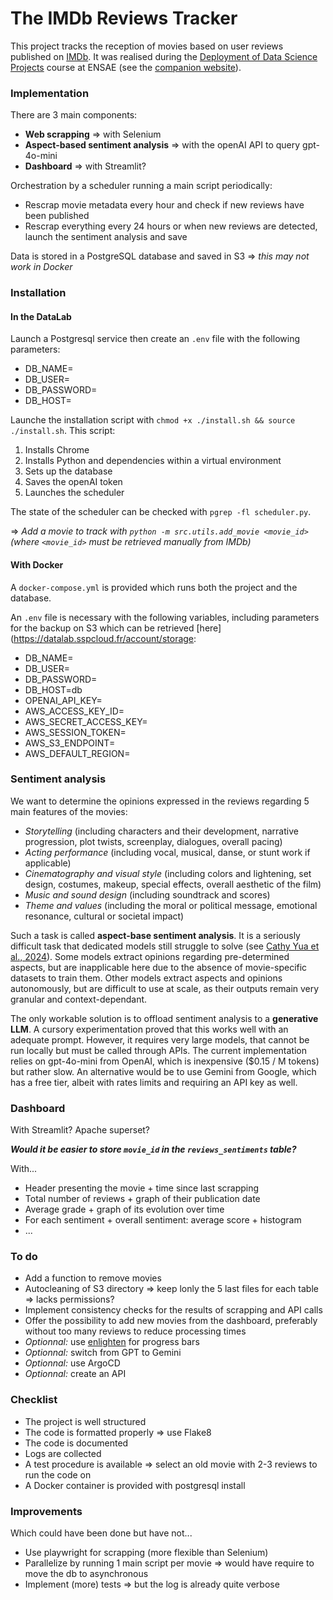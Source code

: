 # The IMDb Reviews Tracker
This project tracks the reception of movies based on user reviews published on [IMDb](https://www.imdb.com). It was realised during the [Deployment of Data Science Projects](https://www.ensae.fr/courses/6052-mise-en-production-des-projets-de-data-science) course at ENSAE (see the [companion website](https://ensae-reproductibilite.github.io/website/)).

### Implementation
There are 3 main components:
- **Web scrapping** => with Selenium
- **Aspect-based sentiment analysis** => with the openAI API to query gpt-4o-mini
- **Dashboard** => with Streamlit?

Orchestration by a scheduler running a main script periodically:
- Rescrap movie metadata every hour and check if new reviews have been published
- Rescrap everything every 24 hours or when new reviews are detected, launch the sentiment analysis and save

Data is stored in a PostgreSQL database and saved in S3 => *this may not work in Docker*

### Installation
#### In the DataLab
Launch a Postgresql service then create an `.env` file with the following parameters:
- DB_NAME=
- DB_USER=
- DB_PASSWORD=
- DB_HOST=

Launche the installation script with `chmod +x ./install.sh && source ./install.sh`. This script:
1. Installs Chrome
2. Installs Python and dependencies within a virtual environment
3. Sets up the database
4. Saves the openAI token
5. Launches the scheduler

The state of the scheduler can be checked with `pgrep -fl scheduler.py`.

=> *Add a movie to track with `python -m src.utils.add_movie <movie_id>` (where `<movie_id>` must be retrieved manually from IMDb)*

#### With Docker
A `docker-compose.yml` is provided which runs both the project and the database. 

An `.env` file is necessary with the following variables, including parameters for the backup on S3 which can be retrieved [here](https://datalab.sspcloud.fr/account/storage:
- DB_NAME=*<to be set>*
- DB_USER=*<to be set>*
- DB_PASSWORD=*<to be set>*
- DB_HOST=db
- OPENAI_API_KEY=*<to be set>*
- AWS_ACCESS_KEY_ID=
- AWS_SECRET_ACCESS_KEY=
- AWS_SESSION_TOKEN=
- AWS_S3_ENDPOINT=
- AWS_DEFAULT_REGION=

### Sentiment analysis
We want to determine the opinions expressed in the reviews regarding 5 main features of the movies:
- *Storytelling* (including characters and their development, narrative progression, plot twists, screenplay, dialogues, overall pacing)
- *Acting performance* (including vocal, musical, danse, or stunt work if applicable)
- *Cinematography and visual style* (including colors and lightening, set design, costumes, makeup, special effects, overall aesthetic of the film)
- *Music and sound design* (including soundtrack and scores)
- *Theme and values* (including the moral or political message, emotional resonance, cultural or societal impact)

Such a task is called **aspect-base sentiment analysis**. It is a seriously difficult task that dedicated models still struggle to solve (see [Cathy Yua et al., 2024](https://arxiv.org/abs/2311.10777)). Some models extract opinions regarding pre-determined aspects, but are inapplicable here due to the absence of movie-specific datasets to train them. Other models extract aspects and opinions autonomously, but are difficult to use at scale, as their outputs remain very granular and context-dependant.

The only workable solution is to offload sentiment analysis to a **generative LLM**. A cursory experimentation proved that this works well with an adequate prompt. However, it requires very large models, that cannot be run locally but must be called through APIs. The current implementation relies on gpt-4o-mini from OpenAI, which is inexpensive ($0.15 / M tokens) but rather slow. An alternative would be to use Gemini from Google, which has a free tier, albeit with rates limits and requiring an API key as well.

### Dashboard
With Streamlit? Apache superset?

***Would it be easier to store `movie_id` in the `reviews_sentiments` table?***

With...
- Header presenting the movie + time since last scrapping
- Total number of reviews + graph of their publication date
- Average grade + graph of its evolution over time
- For each sentiment + overall sentiment: average score + histogram
- ...

### To do
- Add a function to remove movies
- Autocleaning of S3 directory => keep lonly the 5 last files for each table => lacks permissions?
- Implement consistency checks for the results of scrapping and API calls
- Offer the possibility to add new movies from the dashboard, preferably without too many reviews to reduce processing times
- *Optionnal:* use [enlighten](https://python-enlighten.readthedocs.io/en/stable/index.html) for progress bars
- *Optionnal:* switch from GPT to Gemini 
- *Optionnal:* use ArgoCD
- *Optionnal:* create an API

### Checklist
- The project is well structured
- The code is formatted properly => use Flake8
- The code is documented
- Logs are collected
- A test procedure is available => select an old movie with 2-3 reviews to run the code on
- A Docker container is provided with postgresql install

### Improvements
Which could have been done but have not...
- Use playwright for scrapping (more flexible than Selenium)
- Parallelize by running 1 main script per movie => would have require to move the db to asynchronous
- Implement (more) tests => but the log is already quite verbose